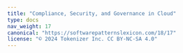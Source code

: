 ```yaml
---
title: "Compliance, Security, and Governance in Cloud"
type: docs
nav_weight: 17
canonical: "https://softwarepatternslexicon.com/18/17"
license: "© 2024 Tokenizer Inc. CC BY-NC-SA 4.0"
---
```

